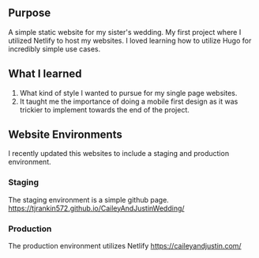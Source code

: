 ## Purpose
A simple static website for my sister's wedding.
My first project where I utilized Netlify to host my websites.
I loved learning how to utilize Hugo for incredibly simple use cases.

## What I learned
1. What kind of style I wanted to pursue for my single page websites.
2. It taught me the importance of doing a mobile first design as it was trickier to implement towards the end of the project.

## Website Environments
I recently updated this websites to include a staging and production environment.

### Staging
The staging environment is a simple github page.
<a>https://tjrankin572.github.io/CaileyAndJustinWedding/</a>


### Production
The production environment utilizes Netlify
<a>https://caileyandjustin.com/</a>